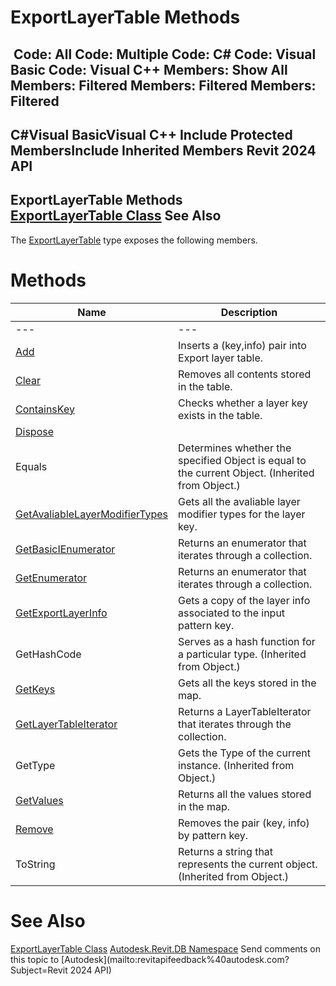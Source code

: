 # ExportLayerTable Methods

﻿
 Code: All Code: Multiple Code: C# Code: Visual Basic Code: Visual C++  Members: Show All Members: Filtered Members: Filtered Members: Filtered   
---  
C#Visual BasicVisual C++
Include Protected MembersInclude Inherited Members
Revit 2024 API  
---  
ExportLayerTable Methods  
[ExportLayerTable Class](e68ce1c7-a922-d1b7-53bb-f832a4bad273.md "ExportLayerTable Class") See Also  
---  
The [ExportLayerTable](e68ce1c7-a922-d1b7-53bb-f832a4bad273.md "ExportLayerTable Class") type exposes the following members.
# Methods
| Name | Description |
| --- | --- |
| --- | --- | --- |
| [Add](fd422c8b-041f-7cd6-0362-877c13e73a58.md "Add Method") | Inserts a (key,info) pair into Export layer table. |
| [Clear](5d876de5-82b2-741f-0c4f-696e58d3cb14.md "Clear Method") | Removes all contents stored in the table. |
| [ContainsKey](9f8e8a59-e7bf-dc32-428e-f8d2a8fad7b1.md "ContainsKey Method") | Checks whether a layer key exists in the table. |
| [Dispose](c51e7884-7a81-c160-4008-1b3bf6ba8bac.md "Dispose Method") |
| Equals | Determines whether the specified Object is equal to the current Object. (Inherited from Object.) |
| [GetAvaliableLayerModifierTypes](688f2403-1d4b-2498-8365-c5480fb9a080.md "GetAvaliableLayerModifierTypes Method") | Gets all the avaliable layer modifier types for the layer key. |
| [GetBasicIEnumerator](4e29b590-3f5f-7212-ec93-05134efbe113.md "GetBasicIEnumerator Method") | Returns an enumerator that iterates through a collection. |
| [GetEnumerator](59832e0d-60d1-ecac-3277-1015cb14fdf4.md "GetEnumerator Method") | Returns an enumerator that iterates through a collection. |
| [GetExportLayerInfo](9f41769c-080a-620e-2d68-828b27aa3565.md "GetExportLayerInfo Method") | Gets a copy of the layer info associated to the input pattern key. |
| GetHashCode | Serves as a hash function for a particular type.  (Inherited from Object.) |
| [GetKeys](d1d6c5e4-3fa0-cbd6-a1cf-10286541ade8.md "GetKeys Method") | Gets all the keys stored in the map. |
| [GetLayerTableIterator](c394571c-e0bf-c12c-738c-25d3c52f53ad.md "GetLayerTableIterator Method") | Returns a LayerTableIterator that iterates through the collection. |
| GetType | Gets the Type of the current instance. (Inherited from Object.) |
| [GetValues](2fa7d011-c5db-3863-af69-59b06d0a38a9.md "GetValues Method") | Returns all the values stored in the map. |
| [Remove](45231c89-3d97-da27-1087-880a5f973ed7.md "Remove Method") | Removes the pair (key, info) by pattern key. |
| ToString | Returns a string that represents the current object. (Inherited from Object.) |

# See Also
[ExportLayerTable Class](e68ce1c7-a922-d1b7-53bb-f832a4bad273.md "ExportLayerTable Class")
[Autodesk.Revit.DB Namespace](87546ba7-461b-c646-cbb1-2cb8f5bff8b2.md "Autodesk.Revit.DB Namespace")
Send comments on this topic to [Autodesk](mailto:revitapifeedback%40autodesk.com?Subject=Revit 2024 API)